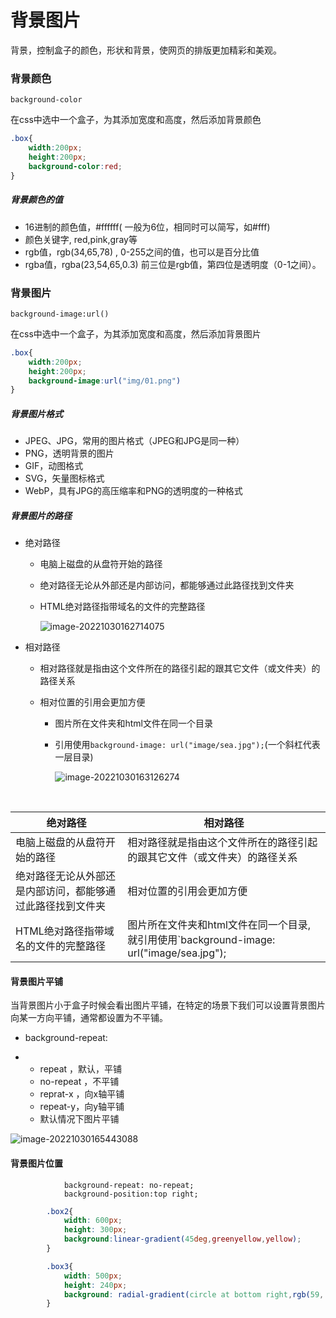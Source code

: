 # 背景图片



背景，控制盒子的颜色，形状和背景，使网页的排版更加精彩和美观。



###  背景颜色

`background-color`

在css中选中一个盒子，为其添加宽度和高度，然后添加背景颜色

```css
.box{
    width:200px;
    height:200px;
    background-color:red;
}
```

#####  背景颜色的值

* 16进制的颜色值，#ffffff( 一般为6位，相同时可以简写，如#fff)
* 颜色关键字,  red,pink,gray等
* rgb值，rgb(34,65,78) , 0-255之间的值，也可以是百分比值
* rgba值，rgba(23,54,65,0.3) 前三位是rgb值，第四位是透明度（0-1之间）。





### 背景图片

`background-image:url()`

在css中选中一个盒子，为其添加宽度和高度，然后添加背景图片

```css
.box{
    width:200px;
    height:200px;
    background-image:url("img/01.png")
}
```

#####  背景图片格式

* JPEG、JPG，常用的图片格式（JPEG和JPG是同一种）
* PNG，透明背景的图片
* GIF，动图格式
* SVG，矢量图标格式
* WebP，具有JPG的高压缩率和PNG的透明度的一种格式



#####  背景图片的路径

* 绝对路径

  * 电脑上磁盘的从盘符开始的路径

  * 绝对路径无论从外部还是内部访问，都能够通过此路径找到文件夹

  * HTML绝对路径指带域名的文件的完整路径

    ![image-20221030162714075](C:\Users\xu\AppData\Roaming\Typora\typora-user-images\image-20221030162714075.png)

* 相对路径

  * 相对路径就是指由这个文件所在的路径引起的跟其它文件（或文件夹）的路径关系

  * 相对位置的引用会更加方便

    * 图片所在文件夹和html文件在同一个目录

    * 引用使用`background-image: url("image/sea.jpg");`(一个斜杠代表一层目录)

      ![image-20221030163126274](C:\Users\xu\AppData\Roaming\Typora\typora-user-images\image-20221030163126274.png)

​			    

| 绝对路径                                                   | 相对路径                                                     |
| ---------------------------------------------------------- | ------------------------------------------------------------ |
| 电脑上磁盘的从盘符开始的路径                               | 相对路径就是指由这个文件所在的路径引起的跟其它文件（或文件夹）的路径关系 |
| 绝对路径无论从外部还是内部访问，都能够通过此路径找到文件夹 | 相对位置的引用会更加方便                                     |
| HTML绝对路径指带域名的文件的完整路径                       | 图片所在文件夹和html文件在同一个目录, 就引用使用`background-image: url("image/sea.jpg"); |



####  背景图片平铺

当背景图片小于盒子时候会看出图片平铺，在特定的场景下我们可以设置背景图片向某一方向平铺，通常都设置为不平铺。

* background-repeat: 

- - repeat ，默认，平铺	
  - no-repeat ，不平铺
  - reprat-x ，向x轴平铺
  - repeat-y，向y轴平铺
  - 默认情况下图片平铺

![image-20221030165443088](C:\Users\xu\AppData\Roaming\Typora\typora-user-images\image-20221030165443088.png)



#### 背景图片位置

```css\
            background-repeat: no-repeat;
            background-position:top right;
```

```css
        .box2{
            width: 600px;
            height: 300px;
            background:linear-gradient(45deg,greenyellow,yellow);
        }
```

```css
        .box3{
            width: 500px;
            height: 240px;
            background: radial-gradient(circle at bottom right,rgb(59, 225, 150),rgb(224, 100, 189));
        }
```

